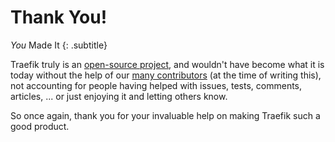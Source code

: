 # Thank You!

_You_ Made It
{: .subtitle}

Traefik truly is an [open-source project](https://github.com/containous/traefik/),
and wouldn't have become what it is today without the help of our [many contributors](https://github.com/containous/traefik/graphs/contributors) (at the time of writing this),
not accounting for people having helped with issues, tests, comments, articles, ... or just enjoying it and letting others know.

So once again, thank you for your invaluable help on making Traefik such a good product.
